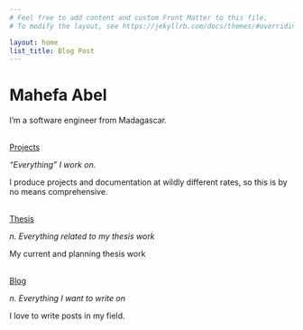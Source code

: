 ```yaml
---
# Feel free to add content and custom Front Matter to this file.
# To modify the layout, see https://jekyllrb.com/docs/themes/#overriding-theme-defaults

layout: home
list_title: Blog Post
---
```

    
<h1> Mahefa Abel </h1>

I’m a software engineer from Madagascar.
<br/><br/>

[Projects](/projects)

_“Everything” I work on._

I produce projects and documentation at wildly different rates, so this is by no means comprehensive.
<br/><br/>

<!-- [Incantations](/spellbook)

_n. spells or verbal charms spoken as part of a ritual_

Snippets of code, configuration, or script–typically hard-earned–that might save you from Googling.
<br/><br/> -->

[Thesis](https://thesis.mahefa.pro/)

_n. Everything related to my thesis work_

My current and planning thesis work
<br/><br/>

[Blog](/blog)

_n. Everything I want to write on_

I love to write posts in my field.
<br/><br/>

<!-- [Contact](/contact) -->
